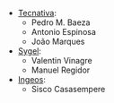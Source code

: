 - [Tecnativa](https://www.tecnativa.com):
  - Pedro M. Baeza
  - Antonio Espinosa
  - João Marques
- [Sygel](https://www.sygel.es):
  - Valentin Vinagre
  - Manuel Regidor
- [Ingeos](https://ingeos.es/):
  - Sisco Casasempere

